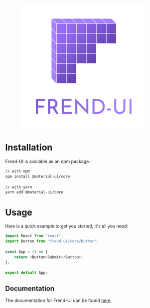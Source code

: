 <p align="center">
    <img src="public/FrendUI-Title.png" width="400" />
</p>

# Installation

Frend-UI is available as an npm package.

```bash
// with npm
npm install @material-ui/core

// with yarn
yarn add @material-ui/core
```

# Usage

Here is a quick example to get you started, it's all you need:

```javascript
import React from "react";
import Button from "frend-ui/core/Button";

const App = () => {
	return <Button>Submit</Button>;
};

export default App;
```

## Documentation

The documentation for Frend-UI can be found [here](./DOCS.md)
